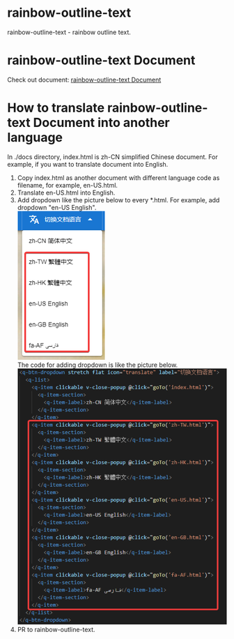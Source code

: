 # rainbow-outline-text
 rainbow-outline-text - rainbow outline text.
# rainbow-outline-text Document
 Check out document: [rainbow-outline-text Document](https://cnoctave.github.io/rainbow-outline-text/index.html)
# How to translate rainbow-outline-text Document into another language
 In ./docs directory, index.html is zh-CN simplified Chinese document. 
 For example, if you want to translate document into English.
 1. Copy index.html as another document with different language code as filename, 
 for example, en-US.html.
 2. Translate en-US.html into English.
 3. Add dropdown like the picture below to every *.html. 
 For example, add dropdown "en-US English".  
 ![the dropdown looking](./docs/translate_dropdown.png)  
 The code for adding dropdown is like the picture below.  
 ![the dropdown code](./docs/translate_dropdown_code.png) 
 4. PR to rainbow-outline-text.